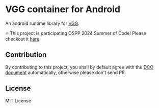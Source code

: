 # VGG container for Android

An android runtime library for [VGG](https://vgg.cool/).

:fire: This project is participating OSPP 2024 Summer of Code! Please checkout it [here](https://summer-ospp.ac.cn/org/prodetail/246540052?lang=en&list=pro).

## Contribution

By contributing to this project, you shall by default agree with the
[DCO document](./DCO) automatically, otherwise please don't send PR.

## License

MIT License
